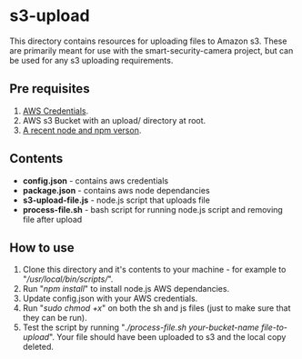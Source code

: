 
# s3-upload 

This directory contains resources for uploading files to Amazon s3.  These are primarily meant for use with the smart-security-camera project, but can be used for any s3 uploading requirements.

## Pre requisites

1. [AWS Credentials](http://docs.aws.amazon.com/general/latest/gr/aws-sec-cred-types.html#access-keys-and-secret-access-keys).
2. AWS s3 Bucket with an upload/ directory at root.
3. [A recent node and npm verson](https://github.com/sdesalas/node-pi-zero).

## Contents

* **config.json** - contains aws credentials
* **package.json** - contains aws node dependancies
* **s3-upload-file.js** - node.js script that uploads file
* **process-file.sh** - bash script for running node.js script and removing file after upload

## How to use

1. Clone this directory and it's contents to your machine - for example to "*/usr/local/bin/scripts/*".
2. Run "*npm install*" to install node.js AWS dependancies.
3. Update config.json with your AWS credentials.
4. Run "*sudo chmod +x*" on both the sh and js files (just to make sure that they can be run).
5. Test the script by running "*./process-file.sh your-bucket-name file-to-upload*".  Your file should have been uploaded to s3 and the local copy deleted.
